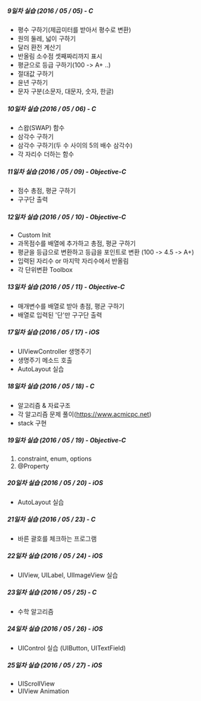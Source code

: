 ##### 9일차 실습 (2016 / 05 / 05) - C
- 평수 구하기(제곱미터를 받아서 평수로 변환)
- 원의 둘레, 넓이 구하기
- 달러 환전 계산기
- 반올림 소수점 셋째짜리까지 표시
- 평균으로 등급 구하기(100 -> A+ ..)
- 절대값 구하기
- 윤년 구하기
- 문자 구분(소문자, 대문자, 숫자, 한글)

##### 10일차 실습 (2016 / 05 / 06) - C
- 스왑(SWAP) 함수
- 삼각수 구하기
- 삼각수 구하기(두 수 사이의 5의 배수 삼각수)
- 각 자리수 더하는 함수

##### 11일차 실습 (2016 / 05 / 09) - Objective-C
- 점수 총점, 평균 구하기
- 구구단 출력

##### 12일차 실습 (2016 / 05 / 10) - Objective-C
- Custom Init
- 과목점수를 배열에 추가하고 총점, 평균 구하기
- 평균을 등급으로 변환하고 등급을 포인트로 변환
(100 -> 4.5 -> A+)
- 입력된 자리수 or 마지막 자리수에서 반올림
- 각 단위변환 Toolbox

##### 13일차 실습 (2016 / 05 / 11) - Objective-C
- 매개변수를 배열로 받아 총점, 평균 구하기
- 배열로 입력된 '단'만 구구단 출력

##### 17일차 실습 (2016 / 05 / 17) - iOS
- UIViewController 생명주기
- 생명주기 메소드 호출
- AutoLayout 실습

##### 18일차 실습 (2016 / 05 / 18) - C
- 알고리즘 & 자료구조
- 각 알고리즘 문제 풀이(https://www.acmicpc.net)
- stack 구현

##### 19일차 실습 (2016 / 05 / 19) - Objective-C
1. constraint, enum, options 
2. @Property

##### 20일차 실습 (2016 / 05 / 20) - iOS
- AutoLayout 실습

##### 21일차 실습 (2016 / 05 / 23) - C
- 바른 괄호를 체크하는 프로그램

##### 22일차 실습 (2016 / 05 / 24) - iOS
- UIView, UILabel, UIImageView 실습

##### 23일차 실습 (2016 / 05 / 25) - C
- 수학 알고리즘

##### 24일차 실습 (2016 / 05 / 26) - iOS
- UIControl 실습 (UIButton, UITextField)

##### 25일차 실습 (2016 / 05 / 27) - iOS
- UIScrollView
- UIView Animation